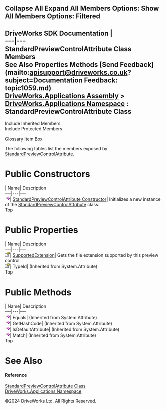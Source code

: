        

 Collapse All Expand All  Members Options: Show All  Members Options: Filtered   
---  
DriveWorks SDK Documentation  |   
---|---  
StandardPreviewControlAttribute Class Members   
See Also Properties Methods [Send Feedback](mailto:apisupport@driveworks.co.uk?subject=Documentation Feedback: topic1059.md)  
[DriveWorks.Applications Assembly](topic13.md) > [DriveWorks.Applications Namespace](topic16.md) : StandardPreviewControlAttribute Class  
---  
  
Include Inherited Members    
Include Protected Members  


Glossary Item Box

The following tables list the members exposed by [StandardPreviewControlAttribute](topic1059.md).

# Public Constructors

| Name| Description  
---|---|---  
![Public Constructor](dotnetimages/publicConstructor.gif)| [StandardPreviewControlAttribute Constructor](topic1065.md)| Initializes a new instance of the [StandardPreviewControlAttribute](topic1059.md) class.   
Top

# Public Properties

| Name| Description  
---|---|---  
![Public Property](dotnetimages/publicProperty.gif)| [SupportedExtension](topic1066.md)| Gets the file extension supported by this preview control.   
![Public Property](dotnetimages/publicProperty.gif)| TypeId|  (Inherited from System.Attribute)  
Top

# Public Methods

| Name| Description  
---|---|---  
![Public Method](dotnetimages/publicMethod.gif)| Equals|  (Inherited from System.Attribute)  
![Public Method](dotnetimages/publicMethod.gif)| GetHashCode|  (Inherited from System.Attribute)  
![Public Method](dotnetimages/publicMethod.gif)| IsDefaultAttribute|  (Inherited from System.Attribute)  
![Public Method](dotnetimages/publicMethod.gif)| Match|  (Inherited from System.Attribute)  
Top

# See Also

#### Reference

[StandardPreviewControlAttribute Class](topic1059.md)   
[DriveWorks.Applications Namespace](topic16.md)

©2024 DriveWorks Ltd. All Rights Reserved.
